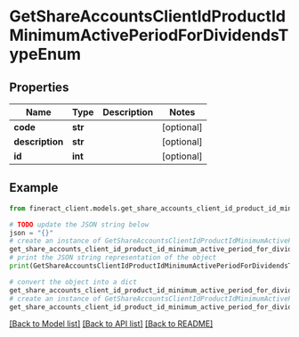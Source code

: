 # GetShareAccountsClientIdProductIdMinimumActivePeriodForDividendsTypeEnum


## Properties

Name | Type | Description | Notes
------------ | ------------- | ------------- | -------------
**code** | **str** |  | [optional] 
**description** | **str** |  | [optional] 
**id** | **int** |  | [optional] 

## Example

```python
from fineract_client.models.get_share_accounts_client_id_product_id_minimum_active_period_for_dividends_type_enum import GetShareAccountsClientIdProductIdMinimumActivePeriodForDividendsTypeEnum

# TODO update the JSON string below
json = "{}"
# create an instance of GetShareAccountsClientIdProductIdMinimumActivePeriodForDividendsTypeEnum from a JSON string
get_share_accounts_client_id_product_id_minimum_active_period_for_dividends_type_enum_instance = GetShareAccountsClientIdProductIdMinimumActivePeriodForDividendsTypeEnum.from_json(json)
# print the JSON string representation of the object
print(GetShareAccountsClientIdProductIdMinimumActivePeriodForDividendsTypeEnum.to_json())

# convert the object into a dict
get_share_accounts_client_id_product_id_minimum_active_period_for_dividends_type_enum_dict = get_share_accounts_client_id_product_id_minimum_active_period_for_dividends_type_enum_instance.to_dict()
# create an instance of GetShareAccountsClientIdProductIdMinimumActivePeriodForDividendsTypeEnum from a dict
get_share_accounts_client_id_product_id_minimum_active_period_for_dividends_type_enum_from_dict = GetShareAccountsClientIdProductIdMinimumActivePeriodForDividendsTypeEnum.from_dict(get_share_accounts_client_id_product_id_minimum_active_period_for_dividends_type_enum_dict)
```
[[Back to Model list]](../README.md#documentation-for-models) [[Back to API list]](../README.md#documentation-for-api-endpoints) [[Back to README]](../README.md)


